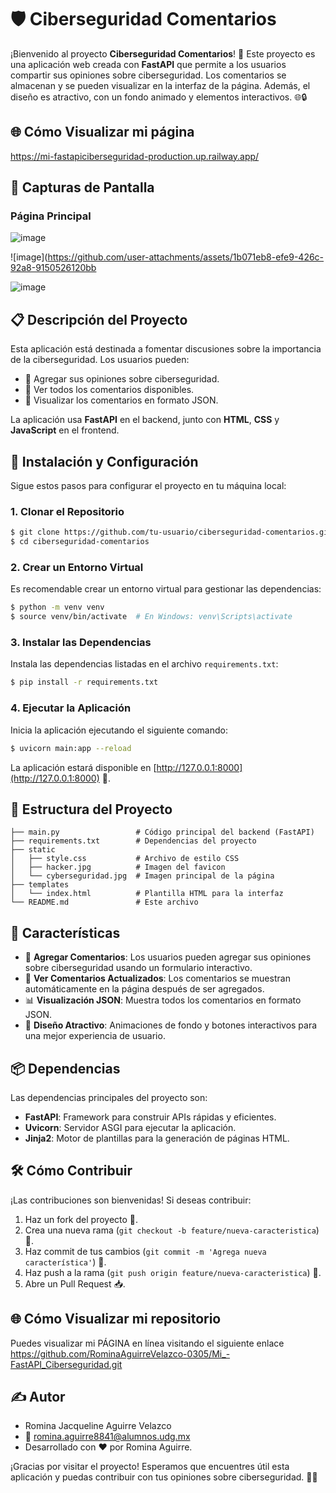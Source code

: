 # 🛡️ Ciberseguridad Comentarios

¡Bienvenido al proyecto **Ciberseguridad Comentarios**! 🎉 Este proyecto es una aplicación web creada con **FastAPI** que permite a los usuarios compartir sus opiniones sobre ciberseguridad. Los comentarios se almacenan y se pueden visualizar en la interfaz de la página. Además, el diseño es atractivo, con un fondo animado y elementos interactivos. 🌐🔒

## 🌐 Cómo Visualizar mi página
https://mi-fastapiciberseguridad-production.up.railway.app/

## 📸 Capturas de Pantalla

### Página Principal
![image](https://github.com/user-attachments/assets/944a6e20-3b28-4b1e-b05f-cd6da96aded6)

![image](https://github.com/user-attachments/assets/1b071eb8-efe9-426c-92a8-9150526120bb

![image](https://github.com/user-attachments/assets/7006fe28-ee34-48ac-9fa3-924d40bbac9d)




## 📋 Descripción del Proyecto
Esta aplicación está destinada a fomentar discusiones sobre la importancia de la ciberseguridad. Los usuarios pueden:
- 📣 Agregar sus opiniones sobre ciberseguridad.
- 👀 Ver todos los comentarios disponibles.
- 📄 Visualizar los comentarios en formato JSON.

La aplicación usa **FastAPI** en el backend, junto con **HTML**, **CSS** y **JavaScript** en el frontend.

## 🚀 Instalación y Configuración
Sigue estos pasos para configurar el proyecto en tu máquina local:

### 1. Clonar el Repositorio
```bash
$ git clone https://github.com/tu-usuario/ciberseguridad-comentarios.git
$ cd ciberseguridad-comentarios
```

### 2. Crear un Entorno Virtual
Es recomendable crear un entorno virtual para gestionar las dependencias:
```bash
$ python -m venv venv
$ source venv/bin/activate  # En Windows: venv\Scripts\activate
```

### 3. Instalar las Dependencias
Instala las dependencias listadas en el archivo `requirements.txt`:
```bash
$ pip install -r requirements.txt
```

### 4. Ejecutar la Aplicación
Inicia la aplicación ejecutando el siguiente comando:
```bash
$ uvicorn main:app --reload
```
La aplicación estará disponible en [http://127.0.0.1:8000](http://127.0.0.1:8000) 🚀.

## 📂 Estructura del Proyecto
```
├── main.py                 # Código principal del backend (FastAPI)
├── requirements.txt        # Dependencias del proyecto
├── static
│   ├── style.css           # Archivo de estilo CSS
│   ├── hacker.jpg          # Imagen del favicon
│   └── cyberseguridad.jpg  # Imagen principal de la página
├── templates
│   └── index.html          # Plantilla HTML para la interfaz
└── README.md               # Este archivo
```

## 🌟 Características
- 📝 **Agregar Comentarios**: Los usuarios pueden agregar sus opiniones sobre ciberseguridad usando un formulario interactivo.
- 🔄 **Ver Comentarios Actualizados**: Los comentarios se muestran automáticamente en la página después de ser agregados.
- 📊 **Visualización JSON**: Muestra todos los comentarios en formato JSON.
- 🎨 **Diseño Atractivo**: Animaciones de fondo y botones interactivos para una mejor experiencia de usuario.

## 📦 Dependencias
Las dependencias principales del proyecto son:
- **FastAPI**: Framework para construir APIs rápidas y eficientes.
- **Uvicorn**: Servidor ASGI para ejecutar la aplicación.
- **Jinja2**: Motor de plantillas para la generación de páginas HTML.

## 🛠️ Cómo Contribuir
¡Las contribuciones son bienvenidas! Si deseas contribuir:
1. Haz un fork del proyecto 🍴.
2. Crea una nueva rama (`git checkout -b feature/nueva-caracteristica`) 🌿.
3. Haz commit de tus cambios (`git commit -m 'Agrega nueva característica'`) 💬.
4. Haz push a la rama (`git push origin feature/nueva-caracteristica`) 🚀.
5. Abre un Pull Request 📥.

## 🌐 Cómo Visualizar mi repositorio
Puedes visualizar mi PÁGINA en línea visitando el siguiente enlace https://github.com/RominaAguirreVelazco-0305/Mi_-FastAPI_Ciberseguridad.git

## ✍️ Autor
- Romina Jacqueline Aguirre Velazco
- 📧 romina.aguirre8841@alumnos.udg.mx
- Desarrollado con ❤️ por Romina Aguirre. 

¡Gracias por visitar el proyecto! Esperamos que encuentres útil esta aplicación y puedas contribuir con tus opiniones sobre ciberseguridad. 🔐✨
